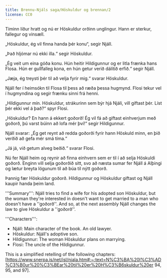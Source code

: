 ```yaml
---
title: Brennu-Njáls saga/Höskuldur og brennan/2
license: CC0
---
```


<Book audio="Njáls saga hluti 2.mp3">
Tíminn líður hratt og nú er Höskuldur orðinn unglingur. Hann er sterkur, fallegur og vinsæll.

„Höskuldur, ég vil finna handa þér konu“, segir Njáll.

„Það hljómar nú ekki illa.“ segir Höskuldur.

„Ég veit um eina góða konu. Hún heitir Hildigunnur og er litla frænka hans Flosa. Hún er gullfalleg kona, en hún getur verið dálítið erfið.“ segir Njáll.

„Jæja, ég treysti þér til að velja fyrir mig.“ svarar Höskuldur.

Njáll fer í heimsókn til Flosa til þess að ræða þessa hugmynd. Flosi tekur vel í hugmyndina og segir frænku sinni frá henni.

„Hildigunnur mín. Höskuldur, strákurinn sem býr hjá Njáli, vill giftast þér. Líst þér ekki vel á það?“ spyr Flosi.

„Höskuldur? En hann á ekkert goðorð! Ég vil fá að giftast einhverjum með goðorð, þú varst búinn að lofa mér því!“ segir Hildigunnur.

Njáll svarar: „Ég get reynt að redda goðorði fyrir hann Höskuld minn, en þið verðið að gefa mér smá tíma.“

„Já já, við getum alveg beðið.“ svarar Flosi.

Nú fer Njáll heim og reynir að finna einhvern sem er til í að selja Höskuldi goðorð. Enginn vill selja goðorðið sitt, svo að næsta sumar fer Njáll á Alþingi og lætur breyta lögunum til að búa til nýtt goðorð.

Þannig fær Höskuldur goðorð. Hildigunnur og Höskuldur giftast og Njáll kaupir handa þeim land.
</Book>

<div class="notes">

'''Summary''': Njáll tries to find a wife for his adopted son Höskuldur, but the woman they're interested in doesn't want to get married to a man who doesn't have a ''goðorð''. And so, at the next assembly Njáll changes the law to give Höskuldur a ''goðorð''.

'''Characters''':

* Njáll: Main character of the book. An old lawyer.
* Höskuldur: Njáll's adoptive son.
* Hildigunnur: The woman Höskuldur plans on marrying.
* Flosi: The uncle of the Hildigunnur.

This is a simplified retelling of the following chapters: [https://www.snerpa.is/net/isl/njala.htm#:~:text=N%C3%BA%20l%C3%AD%C3%B0ur%20%C3%BEar%20til%20er%20H%C3%B6skuldur%20er 94, 95, and 97].
</div>

